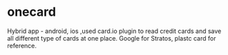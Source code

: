 # onecard

Hybrid app - android, ios ,used card.io plugin to read credit cards and save all different type of cards at one place. 
Google for Stratos, plastc card for reference.
